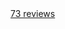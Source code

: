 <Rating count rating={4.95} id="example-4">
    <span class="w-1 h-1 mx-1.5 bg-gray-500 rounded-full dark:bg-gray-400" />
    <a href="/" class="text-sm font-medium text-gray-900 underline hover:no-underline dark:text-white"> 73 reviews </a>
</Rating>